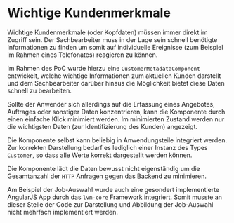 # Wichtige Kundenmerkmale

Wichtige Kundenmerkmale (oder Kopfdaten) müssen immer direkt im Zugriff sein. Der Sachbearbeiter muss in der Lage sein schnell benötigte Informationen zu finden um somit auf individuelle Ereignisse (zum Beispiel im Rahmen eines Telefonates) reagieren zu können.

Im Rahmen des PoC wurde hierzu eine `CustomerMetadataComponent` entwickelt, welche wichtige Informationen zum aktuellen Kunden darstellt und dem Sachbearbeiter darüber hinaus die Möglichkeit bietet diese Daten schnell zu bearbeiten.

Sollte der Anwender sich allerdings auf die Erfassung eines Angebotes, Auftrages oder sonstiger Daten konzentrieren, kann die Komponente durch einen einfache Klick minimiert werden. Im minimierten Zustand werden nur die wichtigsten Daten (zur Identifizierung des Kunden) angezeigt.

Die Komponente selbst kann beliebig in Anwendungsteile integriert werden. Zur korrekten Darstellung bedarf es lediglich einer Instanz des Types `Customer`, so dass alle Werte korrekt dargestellt werden können.

Die Komponente lädt die Daten bewusst nicht eigenständig um die Gesamtanzahl der `HTTP` Anfragen gegen das Backend zu minimieren.

Am Beispiel der Job-Auswahl wurde auch eine gesondert implementierte AngularJS App durch das `lvm-core` Framework integriert. Somit musste an dieser Stelle der Code zur Darstellung und Abbildung der Job-Auswahl nicht mehrfach implementiert werden.
